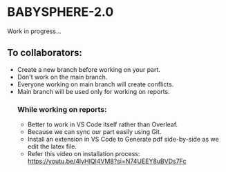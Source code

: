# BABYSPHERE-2.0

Work in progress...

## To collaborators:
- Create a new branch before working on your part.
- Don't work on the main branch.
- Everyone working on main branch will create conflicts.
- Main branch will be used only for working on reports.
  ### While working on reports:
  - Better to work in VS Code itself rather than Overleaf.
  - Because we can sync our part easily using Git.
  - Install an extension in VS Code to Generate pdf side-by-side as we edit the latex file.
  - Refer this video on installation process: https://youtu.be/4lyHIQl4VM8?si=N74UEEY8uBVDs7Fc
